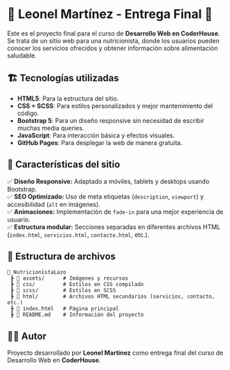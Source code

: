 # 🌿 Leonel Martínez - Entrega Final 🚀

Este es el proyecto final para el curso de **Desarrollo Web en CoderHouse**. Se trata de un sitio web para una nutricionista, donde los usuarios pueden conocer los servicios ofrecidos y obtener información sobre alimentación saludable.

## 🏗️ Tecnologías utilizadas
- **HTML5**: Para la estructura del sitio.
- **CSS + SCSS**: Para estilos personalizados y mejor mantenimiento del código.
- **Bootstrap 5**: Para un diseño responsive sin necesidad de escribir muchas media queries.
- **JavaScript**: Para interacción básica y efectos visuales.
- **GitHub Pages**: Para desplegar la web de manera gratuita.

## 📌 Características del sitio
✅ **Diseño Responsive:** Adaptado a móviles, tablets y desktops usando Bootstrap.  
✅ **SEO Optimizado:** Uso de meta etiquetas (`description`, `viewport`) y accesibilidad (`alt` en imágenes).  
✅ **Animaciones:** Implementación de `fade-in` para una mejor experiencia de usuario.  
✅ **Estructura modular:** Secciones separadas en diferentes archivos HTML (`index.html`, `servicios.html`, `contacto.html`, etc.).

## 📂 Estructura de archivos
```
📂 NutricionistaLazo
 ┣ 📂 assets/      # Imágenes y recursos
 ┣ 📂 css/         # Estilos en CSS compilado
 ┣ 📂 scss/        # Estilos en SCSS
 ┣ 📂 html/        # Archivos HTML secundarios (servicios, contacto, etc.)
 ┣ 📜 index.html   # Página principal
 ┣ 📜 README.md    # Información del proyecto
```

## 👨‍💻 Autor
Proyecto desarrollado por **Leonel Martínez** como entrega final del curso de Desarrollo Web en **CoderHouse**.
